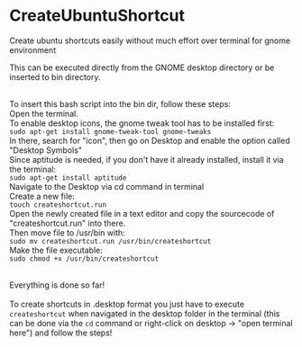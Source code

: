 # CreateUbuntuShortcut
Create ubuntu shortcuts easily without much effort over terminal for gnome environment

This can be executed directly from the GNOME desktop directory or be inserted to bin directory.<br><br>

To insert this bash script into the bin dir, follow these steps:<br>
Open the terminal.<br>
To enable desktop icons, the gnome tweak tool has to be installed first:<br>
`sudo apt-get install gnome-tweak-tool gnome-tweaks`<br>
In there, search for "icon", then go on Desktop and enable the option called "Desktop Symbols"<br>
Since aptitude is needed, if you don't have it already installed, install it via the terminal:<br>
`sudo apt-get install aptitude`<br>
Navigate to the Desktop via cd command in terminal<br>
Create a new file:<br>
`touch createshortcut.run`<br>
Open the newly created file in a text editor and copy the sourcecode of "createshortcut.run" into there.<br>
Then move file to /usr/bin with:<br>
`sudo mv createshortcut.run /usr/bin/createshortcut`<br>
Make the file executable:<br>
`sudo chmod +x /usr/bin/createshortcut`<br><br>

Everything is done so far!<br><br>
To create shortcuts in .desktop format you just have to execute `createshortcut` when navigated in the desktop folder in the terminal (this can be done via the `cd` command or right-click on desktop -> "open terminal here") and follow the steps!
